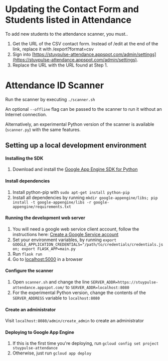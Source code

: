 # Updating the Contact Form and Students listed in Attendance

To add new students to the attendance scanner, you must..
1) Get the URL of the CSV contact form. Instead of /edit at the end of the link, replace it with /export?format=csv
2) Sign into [https://stuypulse-attendance.appspot.com/admin/settings](https://stuypulse-attendance.appspot.com/admin/settings).
3) Replace the URL with the URL found at Step 1.

# Attendance ID Scanner

Run the scanner by executing `./scanner.sh`

An optional `--offline` flag can be passed to the scanner to run it without an Internet connection.

Alternatively, an experimental Python version of the scanner is available (`scanner.py`) with the same features.

## Setting up a local development environment
#### Installing the SDK
1) Download and install the [Google App Engine SDK for Python](https://cloud.google.com/appengine/docs/standard/python/download)
#### Install dependencies
1) Install python-pip with `sudo apt-get install python-pip`
2) Install all dependencies by running `mkdir google-appengine/libs; pip install -t google-appengine/libs -r google-appengine/requirements.txt`
#### Running the development web server
1) You will need a google web service client account, follow the instructions here: [Create a Google Service account](https://cloud.google.com/docs/authentication/getting-started)
2) Set your environment variables, by running `export GOOGLE_APPLICATION_CREDENTIALS="/path/to/credentials/credentials.json; export FLASK_APP=main.py`
3) Run `flask run`
4) Go to [localhost:5000](http://localhost:5000) in a browser
#### Configure the scanner
1) Open `scanner.sh` and change the line `SERVER_ADDR=https://stuypulse-attendance.appspot.com/` to `SERVER_ADDR=localhost:8080`
2) For the experimental Python version, change the contents of the `SERVER_ADDRESS` variable to `localhost:8080`
#### Create an administrator
Visit `localhost:8080/admin/create_admin` to create an administrator
#### Deploying to Google App Engine
1) If this is the first time you're deploying, run `gcloud config set project stuypulse-attendance`
2) Otherwise, just run `gcloud app deploy`
